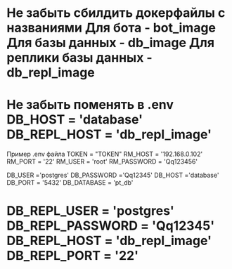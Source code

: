 Не забыть сбилдить докерфайлы с названиями
Для бота - bot_image
Для базы данных - db_image
Для реплики базы данных - db_repl_image
===================================================
Не забыть поменять в .env 
DB_HOST = 'database'
DB_REPL_HOST = 'db_repl_image'
==================================================
Пример .env файла
TOKEN = "TOKEN"
RM_HOST = '192.168.0.102'
RM_PORT = '22'
RM_USER = 'root'
RM_PASSWORD = 'Qq123456'

DB_USER ='postgres'
DB_PASSWORD ='Qq12345'
DB_HOST ='database'
DB_PORT = '5432'
DB_DATABASE = 'pt_db'

DB_REPL_USER = 'postgres'
DB_REPL_PASSWORD = 'Qq12345'
DB_REPL_HOST = 'db_repl_image'
DB_REPL_PORT = '22'
==================================================

